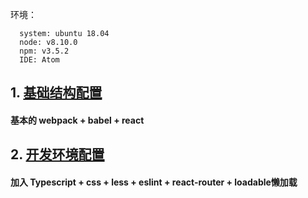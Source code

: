 环境：
  ```
    system: ubuntu 18.04
    node: v8.10.0
    npm: v3.5.2
    IDE: Atom
  ```
## 1. <a href="https://github.com/alex-vin/react-ts/tree/master/1" target="_self">基础结构配置</a>
#### 基本的 webpack + babel + react

## 2. <a href="https://github.com/alex-vin/react-ts/tree/master/2" target="_self">开发环境配置</a>
#### 加入 Typescript + css + less + eslint + react-router + loadable懒加载
